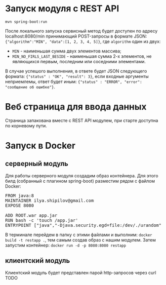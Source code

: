 # Запуск модуля с REST API

<code>mvn spring-boot:run</code>

После локального запуска сервисный метод будет доступен по адресу localhost:8080/min принимающий POST-запросы в формате JSON:
<code>{"algorithm":"MIN", "data":[1, 2, 3, 4, 5]}</code>, где <code>algorithm</code> один из двух: 
* <code>MIN</code> - наименьшая сумма двух элементов массива;
* <code>MIN_NO_FIRLS_LAST_BESIDE</code> - наименьшая сумма 2-х элементов, не являющихся первым, последним или соседними элементами.

В случае успешого выполнения, в ответе будет JSON следующего формата: <code>{"status" : "OK", "result": 3}</code>,
если входные аргументы неприемлемы, ответ будет иным: <code>{"status" : "ERROR", "error": "сообщение об ошибке"}</code>.

# Веб страница для ввода данных

Страница запакована вместе с REST API модулем, при старте доступна по корневому пути.

# Запуск в Docker

## серверный модуль

Для работы серверного модуля создадим образ контейнера. Для этого билд (собранный с плагином spring-boot) разместим рядом с файлом Docker:
<pre>
FROM java:8
MAINTAINER ilya.shipilov@gmail.com
EXPOSE 8080

ADD ROOT.war app.jar
RUN bash -c 'touch /app.jar'
ENTRYPOINT ["java","-Djava.security.egd=file:/dev/./urandom","-Dspring.profiles.active=container","-jar","/app.jar"]
</pre>

В терминале перейдем в папку с этими файлами и выполним: <code>docker build -t restapp .</code>, тем самым создав образ с нашим модулем.
Затем запустим контейнер: <code>docker run -d -p 8080:8080 restapp</code>

## клиентский модуль

Клиентский модуль будет представлен парой http-запросов через curl
TODO
